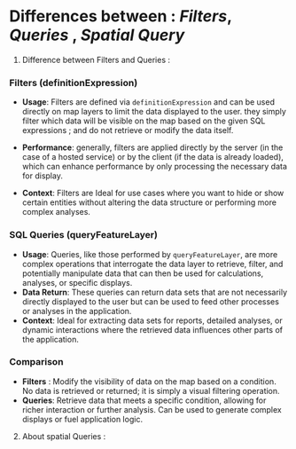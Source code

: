 # Differences between : *Filters*, *Queries*  , *Spatial Query*

1. Difference between Filters and Queries : 


### Filters (definitionExpression)
- **Usage**: Filters are defined via `definitionExpression` and can be  used directly on map layers to limit the data displayed to the user.  they simply filter which data will be  visible on the map based on the  given SQL expressions  ; and do not retrieve or modify the data itself.

- **Performance**:  generally, filters are applied directly by the server (in the case of a hosted service) or by the client (if the data is already loaded), which can enhance performance by only processing the necessary data for display.
- **Context**: Filters are Ideal for use cases where you want to hide or show certain entities without altering the  data structure or performing more complex analyses.

### SQL Queries (queryFeatureLayer)
- **Usage**: Queries, like those performed by `queryFeatureLayer`, are more complex operations that interrogate the data layer to retrieve, filter, and potentially manipulate data that can then be used for calculations, analyses, or specific displays.
- **Data Return**: These queries can return data sets that are not necessarily directly displayed to the user but can be used to feed other processes or analyses in the application.
- **Context**: Ideal for extracting data sets for reports, detailed analyses, or dynamic interactions where the retrieved data influences other parts of the application.

### Comparison
- **Filters** : Modify the visibility of data on the map based on a condition. No data is retrieved or returned; it is simply a visual filtering operation.
- **Queries**: Retrieve data that meets a specific condition, allowing for richer interaction or further analysis. Can be used to generate complex displays or fuel application logic.


2. About spatial Queries : 

